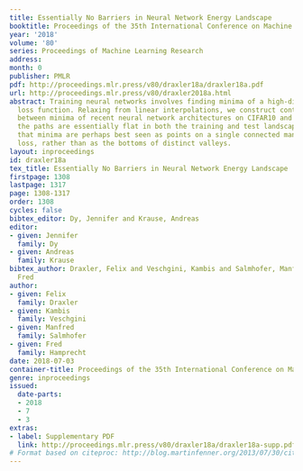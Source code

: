 ```yaml
---
title: Essentially No Barriers in Neural Network Energy Landscape
booktitle: Proceedings of the 35th International Conference on Machine Learning
year: '2018'
volume: '80'
series: Proceedings of Machine Learning Research
address: 
month: 0
publisher: PMLR
pdf: http://proceedings.mlr.press/v80/draxler18a/draxler18a.pdf
url: http://proceedings.mlr.press/v80/draxler2018a.html
abstract: Training neural networks involves finding minima of a high-dimensional non-convex
  loss function. Relaxing from linear interpolations, we construct continuous paths
  between minima of recent neural network architectures on CIFAR10 and CIFAR100. Surprisingly,
  the paths are essentially flat in both the training and test landscapes. This implies
  that minima are perhaps best seen as points on a single connected manifold of low
  loss, rather than as the bottoms of distinct valleys.
layout: inproceedings
id: draxler18a
tex_title: Essentially No Barriers in Neural Network Energy Landscape
firstpage: 1308
lastpage: 1317
page: 1308-1317
order: 1308
cycles: false
bibtex_editor: Dy, Jennifer and Krause, Andreas
editor:
- given: Jennifer
  family: Dy
- given: Andreas
  family: Krause
bibtex_author: Draxler, Felix and Veschgini, Kambis and Salmhofer, Manfred and Hamprecht,
  Fred
author:
- given: Felix
  family: Draxler
- given: Kambis
  family: Veschgini
- given: Manfred
  family: Salmhofer
- given: Fred
  family: Hamprecht
date: 2018-07-03
container-title: Proceedings of the 35th International Conference on Machine Learning
genre: inproceedings
issued:
  date-parts:
  - 2018
  - 7
  - 3
extras:
- label: Supplementary PDF
  link: http://proceedings.mlr.press/v80/draxler18a/draxler18a-supp.pdf
# Format based on citeproc: http://blog.martinfenner.org/2013/07/30/citeproc-yaml-for-bibliographies/
---
```

